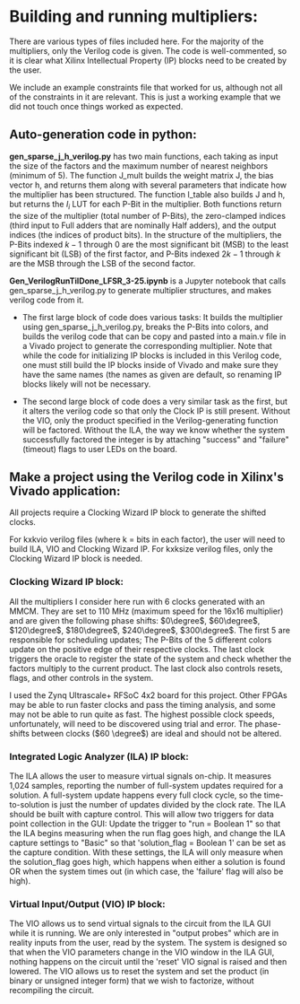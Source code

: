 # Building and running multipliers:
There are various types of files included here. For the majority of the multipliers, only the Verilog code is given. The code is well-commented, so it is clear what Xilinx Intellectual Property (IP) blocks need to be created by the user.

We include an example constraints file that worked for us, although not all of the constraints in it are relevant. This is just a working example that we did not touch once things worked as expected.

## Auto-generation code in python:
**gen_sparse_j_h_verilog.py** has two main functions, each taking as input the size of the factors and the maximum number of nearest neighbors (minimum of 5). The function J_mult builds the weight matrix J, the bias vector h, and returns them along with several parameters that indicate how the multiplier has been structured. The function I_table also builds J and h, but returns the $I_i$ LUT for each P-Bit in the multiplier. Both functions return the size of the multiplier (total number of P-Bits), the zero-clamped indices (third input to Full adders that are nominally Half adders), and the output indices (the indices of product bits). In the structure of the multipliers, the P-Bits indexed $k-1$ through 0 are the most significant bit (MSB) to the least significant bit (LSB) of the first factor, and P-Bits indexed $2k-1$ through $k$ are the MSB through the LSB of the second factor. 

**Gen_VerilogRunTilDone_LFSR_3-25.ipynb** is a Jupyter notebook that calls gen_sparse_j_h_verilog.py to generate multiplier structures, and makes verilog code from it. 

- The first large block of code does various tasks: It builds the multiplier using gen_sparse_j_h_verilog.py, breaks the P-Bits into colors, and builds the verilog code that can be copy and pasted into a main.v file in a Vivado project to generate the corresponding multiplier. Note that while the code for initializing IP blocks is included in this Verilog code, one must still build the IP blocks inside of Vivado and make sure they have the same names (the names as given are default, so renaming IP blocks likely will not be necessary. 

- The second large block of code does a very similar task as the first, but it alters the verilog code so that only the Clock IP is still present. Without the VIO, only the product specified in the Verilog-generating function will be factored. Without the ILA, the way we know whether the system successfully factored the integer is by attaching "success" and "failure" (timeout) flags to user LEDs on the board.

## Make a project using the Verilog code in Xilinx's Vivado application:
All projects require a Clocking Wizard IP block to generate the shifted clocks.

For kxkvio verilog files (where k = bits in each factor), the user will need to build ILA, VIO and Clocking Wizard IP.
For kxksize verilog files, only the Clocking Wizard IP block is needed.

### Clocking Wizard IP block:
All the multipliers I consider here run with 6 clocks generated with an MMCM. They are set to 110 MHz (maximum speed for the 16x16 multiplier) and are given the following phase shifts: $0\degree$, $60\degree$, $120\degree$, $180\degree$, $240\degree$, $300\degree$. The first 5 are responsible for scheduling updates; The P-Bits of the 5 different colors update on the positive edge of their respective clocks. The last clock triggers the oracle to register the state of the system and check whether the factors multiply to the current product. The last clock also controls resets, flags, and other controls in the system. 

I used the Zynq Ultrascale+ RFSoC 4x2 board for this project. Other FPGAs may be able to run faster clocks and pass the timing analysis, and some may not be able to run quite as fast. The highest possible clock speeds, unfortunately, will need to be discovered using trial and error. The phase-shifts between clocks ($60 \degree$) are ideal and should not be altered. 

### Integrated Logic Analyzer (ILA) IP block:
The ILA allows the user to measure virtual signals on-chip. It measures 1,024 samples, reporting the number of full-system updates required for a solution. A full-system update happens every full clock cycle, so the time-to-solution is just the number of updates divided by the clock rate. The ILA should be built with capture control. This will allow two triggers for data point collection in the GUI: Update the trigger to "run = Boolean 1" so that the ILA begins measuring when the run flag goes high, and change the ILA capture settings to "Basic" so that 'solution_flag = Boolean 1' can be set as the capture condition. With these settings, the ILA will only measure when the solution_flag goes high, which happens when either a solution is found OR when the system times out (in which case, the 'failure' flag will also be high).

### Virtual Input/Output (VIO) IP block:
The VIO allows us to send virtual signals to the circuit from the ILA GUI while it is running. We are only interested in "output probes" which are in reality inputs from the user, read by the system. The system is designed so that when the VIO parameters change in the VIO window in the ILA GUI, nothing happens on the circuit until the 'reset' VIO signal is raised and then lowered. The VIO allows us to reset the system and set the product (in binary or unsigned integer form) that we wish to factorize, without recompiling the circuit. 
